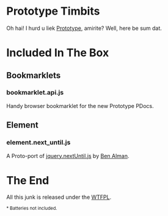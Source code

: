Prototype Timbits
=================

Oh hai! I hurd u liek [Prototype](http://prototypejs.org/), amirite? Well, here be sum dat.

Included In The Box
===================

Bookmarklets
------------

### bookmarklet.api.js

Handy browser bookmarklet for the new Prototype PDocs.

Element
-------

### element.next_until.js

A Proto-port of [jquery.nextUntil.js](http://github.com/cowboy/jquery-misc/blob/master/jquery.ba-nextUntil.js) by [Ben Alman](http://benalman.com/).

The End
=======

All this junk is released under the [WTFPL](http://sam.zoy.org/wtfpl/).

<small>* Batteries not included.</small>